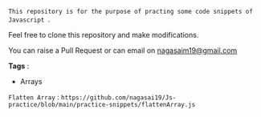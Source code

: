 `This repository is for the purpose of practing some code snippets of Javascript `.

Feel free to clone this repository and make modifications.

You can raise a Pull Request or can email on nagasaim19@gmail.com


**Tags** :

- Arrays

`Flatten Array` : `https://github.com/nagasai19/Js-practice/blob/main/practice-snippets/flattenArray.js`
